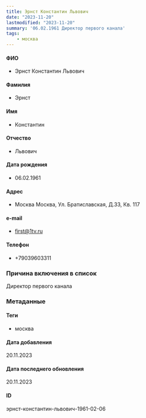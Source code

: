 ```yaml
---
title: Эрнст Константин Львович
date: "2023-11-20"
lastmodified: "2023-11-20"
summary: '06.02.1961 Директор первого канала'
tags: 
    - москва
---
```

<!--# pp2-->
<!--## Фигурант-->
<!--### Личные данные-->
#### ФИО
- Эрнст Константин Львович
#### Фамилия
- Эрнст
#### Имя
- Константин
#### Отчество
- Львович
#### Дата рождения
- 06.02.1961
#### Адрес
- Москва Москва, Ул. Братиславская, Д.33, Кв. 117
#### e-mail
- first@1tv.ru
#### Телефон
- +79039603311
### Причина включения в список
Директор первого канала
### Метаданные
#### Теги
- москва
#### Дата добавления
20.11.2023
#### Дата последнего обновления
20.11.2023
#### ID
эрнст-константин-львович-1961-02-06
<!--## END;-->
